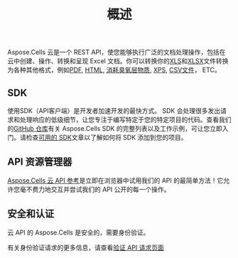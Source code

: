 ﻿---
title: 概述
second_title: Aspose.Cells Cloud Documen
type: docs
url: /zh/overview/
description: Aspose.Cells Cloud 支持Excel 创建、转换、合并、拆分、保护、内部对象操作等
weight: 10
---
Aspose.Cells 云是一个 REST API，使您能够执行广泛的文档处理操作，包括在云中创建、操作、转换和呈现 Excel 文档。你可以转换你的[XLS](https://docs.fileformat.com/spreadsheet/xls/)和[XLSX](https://docs.fileformat.com/spreadsheet/xlsx/)文件转换为各种其他格式，例如[PDF](https://docs.fileformat.com/view/pdf/), [HTML](https://docs.fileformat.com/web/html/), [消耗臭氧层物质](https://docs.fileformat.com/spreadsheet/ods/), [XPS](https://docs.fileformat.com/page-description-language/xps/), [CSV文件](https://docs.fileformat.com/spreadsheet/csv/)， ETC。

## **SDK**
使用SDK（API客户端）是开发者加速开发的最快方式。 SDK 会处理很多发出请求和处理响应的低级细节，让您专注于编写特定于您的特定项目的代码。查看我们的[GitHub 仓库](https://github.com/aspose-cells-cloud)有关 Aspose.Cells SDK 的完整列表以及工作示例，可让您立即入门。请检查[可用的 SDK](/cells/zh/available-sdks/)文章以了解如何将 SDK 添加到您的项目。

## **API 资源管理器**
[Aspose.Cells 云 API 参考](https://apireference.aspose.cloud/cells/)是立即在浏览器中试用我们的 API 的最简单方法！它允许您毫不费力地交互并尝试我们的 API 公开的每一个操作。

## **安全和认证**
云 API 的 Aspose.Cells 是安全的，需要身份验证。

有关身份验证请求的更多信息，请查看[验证 API 请求页面](/total/getting-started/rest-api-overview/authenticating-api-requests/)
